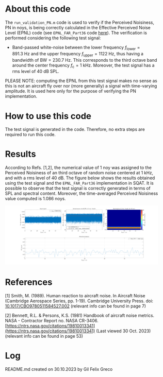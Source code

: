 # About this code 
The `run_validation_PN.m` code is used to verify if the Perceived Noisiness, PN in noys, is being correctly calculated in the Effective Perceived Noise Level (EPNL) code (see `EPNL_FAR_Part36` code [here](../../../psychoacoustic_metrics/EPNL_FAR_Part36/EPNL_FAR_Part36.m)). The verification is performed considering the following test signal:

- Band-passed white-noise between the lower frequency $f_{\mathrm{lower}} = 891.3~\mathrm{Hz}$ and the upper frequency  $f_{\mathrm{upper}} = 1122~\mathrm{Hz}$, thus having a bandwidth of $\mathrm{BW} = 230.7~\mathrm{Hz}$. This corresponds to the third octave band around the center frequency $f_{\mathrm{c}}=1~\mathrm{kHz}$. Moreover, the test signal has a rms level of $40~\mathrm{dB~SPL}$.

PLEASE NOTE: computing the EPNL from this test signal makes no sense as this is not an aircraft fly over nor (more generally) a signal with time-varying amplitude. It is used here only for the purpose of verifying the PN implementation. 

# How to use this code
The test signal is generated in the code. Therefore, no extra steps are required to run this code.

# Results
According to Refs. [1,2], the numerical value of 1 noy was assigned to the Perceived Noisiness of an third octave of random noise centered at $1~\mathrm{kHz}$, and with a rms level of $40~\mathrm{dB}$. The figure below shows the results obtained using the test signal and the `EPNL_FAR_Part36` implementation in SQAT. It is possible to observe that the test signal is correctly generated in terms of SPL and spectral content. Moreover, the time-averaged Perceived Noisiness value computed is $1.086~\mathrm{noys}$.

![](figs/validation_Perceived_Noisiness.png)   


# References
[1] Smith, M. (1989). Human reaction to aircraft noise. In Aircraft Noise (Cambridge Aerospace Series, pp. 1-19). Cambridge University Press. doi: [10.1017/CBO9780511584527.002](https://www.cambridge.org/core/books/aircraft-noise/7C4059C54DF8EC87C2F34262BC865E36) (relevant info can be found in page 7)

[2] Bennett, R.L. & Persons, K.S. (1981) Handbook of aircraft noise metrics. NASA - Contractor Report no. NASA CR-3406. [https://ntrs.nasa.gov/citations/19810013341](https://ntrs.nasa.gov/citations/19810013341) (Last viewed 30 Oct. 2023) (relevant info can be found in page 53)

# Log
README.md created on 30.10.2023 by Gil Felix Greco


 
